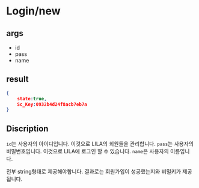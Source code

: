 # Login/new

## args

- id
- pass
- name

## result

```json
{
    state:true,
    Sc_Key:0932b4d24f8acb7eb7a
}
```

## Discription

`id`는 사용자의 아이디입니다. 이것으로 LILA의 회원들을 관리합니다.
`pass`는 사용자의 비밀번호입니다. 이것으로 LILA에 로그인 할 수 있습니다.
`name`은 사용자의 이름입니다.

전부 string형태로 제공해야합니다. 결과로는 회원가입이 성공했는지와 비밀키가 제공됩니다.